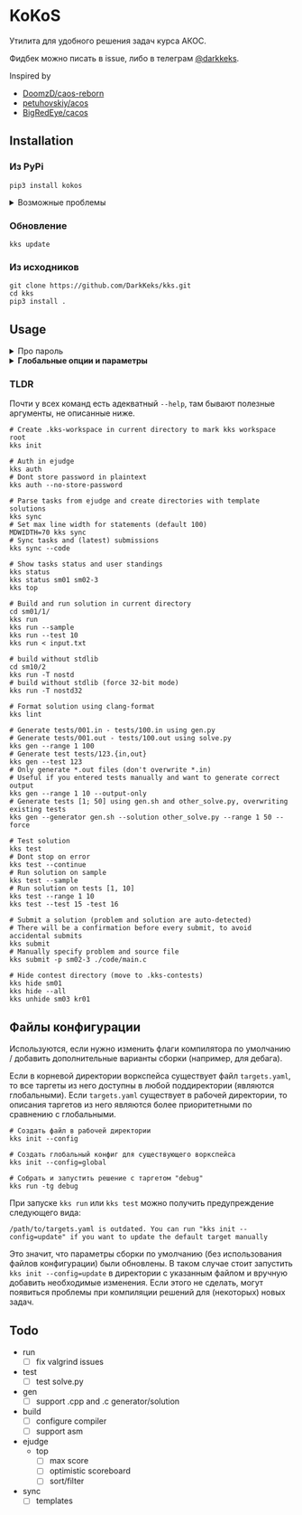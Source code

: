 # KoKoS

Утилита для удобного решения задач курса АКОС.

Фидбек можно писать в issue, либо в телеграм [@darkkeks](https://t.me/darkkeks).

Inspired by
- [DoomzD/caos-reborn](https://github.com/DoomzD/caos-reborn)
- [petuhovskiy/acos](https://github.com/petuhovskiy/acos)
- [BigRedEye/cacos](https://github.com/BigRedEye/cacos)

## Installation

### Из PyPi

```shell
pip3 install kokos 
```

<details>
  <summary>Возможные проблемы</summary>
  
  - Скрипт не добавлен в `PATH`. При установке будет варнинг такого вида:

    ```
    WARNING: The script kks is installed in '/home/darkkeks/.local/bin' which is not on PATH.
    Consider adding this directory to PATH or, if you prefer to suppress this warning, use --no-warn-script-location.
    ```

    Чтобы добавить его в `PATH`, можно дописать подобную строку в `.bashrc`/`.zshrc`:
    ```shell
    PATH="/home/darkkeks/.local/bin":"$PATH"
    ```
</details>

### Обновление

```shell
kks update
```

### Из исходников

```shell script
git clone https://github.com/DarkKeks/kks.git
cd kks
pip3 install .
```

## Usage

<details>
  <summary>Про пароль</summary>

  Для использования не обязательна авторизация в ejudge.
  Сборка, линтер, тестирование и генерация тестов будет работать без авторизации.
  
  Также, у `kks auth` есть флаг `--no-store-password`, который сохранит локально только логин и id контеста, но не пароль.
  Пароль будет запрашиваться каждый раз, когда сессия протухает.
  
  Без этого флага, пароль хранится в **plaintext** в файле `~/.kks/config.ini`.
</details>

<details>
  <summary><b>Глобальные опции и параметры</b></summary>
  Настраиваемые параметры (данные для авторизации и глобальные опции) хранятся в файле `~/.kks/config.ini`

  #### Auth
  Данные для авторизации в Ejudge

  Доступные опции - `login`, `contest`, `password` (опционально)

  #### Ssh
  Данные для доступа к КР через SSH + ejudge-fuse

  Опции: `login`, `password`, `hostname`, `mnt_dir`

  #### Options
  Глобальные опции, можно переопределять через переменные окружения

  Опции:
   - `mdwidth` - максимальная ширина текста в условиях при конвертации в Markdown
   - `global-opt-out` - отказаться от отправки статистики для глобального рейтинга
   - `save-html-statements`, `save-md-statements` - выбор формата сохранения условий при синхронизации
   - `kks-ssh-timeout` - таймаут для команд, отправляемых через SSH

  Имена переменных окружения, если они используются, должны быть в upper-case. Например, для переопределения опции `save-html-statements` используется переменная окружения `SAVE_HTML_STATEMENTS`

</details>

[comment]: <> (### Демо)

[comment]: <> (<!--suppress HtmlDeprecatedAttribute -->)

[comment]: <> (<p align="center">)

[comment]: <> (    <a href="https://asciinema.org/a/gurNCntp5t6ocRp2dW8vvWO7v" target="_blank">)

[comment]: <> (        <!--suppress HtmlRequiredAltAttribute -->)

[comment]: <> (        <img src="https://asciinema.org/a/gurNCntp5t6ocRp2dW8vvWO7v.svg" />)

[comment]: <> (    </a>)

[comment]: <> (</p>)

### TLDR

Почти у всех команд есть адекватный `--help`, там бывают полезные аргументы, не описанные ниже.

```shell script
# Create .kks-workspace in current directory to mark kks workspace root
kks init

# Auth in ejudge
kks auth
# Dont store password in plaintext
kks auth --no-store-password

# Parse tasks from ejudge and create directories with template solutions
kks sync
# Set max line width for statements (default 100)
MDWIDTH=70 kks sync
# Sync tasks and (latest) submissions
kks sync --code

# Show tasks status and user standings
kks status
kks status sm01 sm02-3
kks top

# Build and run solution in current directory
cd sm01/1/
kks run
kks run --sample
kks run --test 10
kks run < input.txt

# build without stdlib
cd sm10/2
kks run -T nostd
# build without stdlib (force 32-bit mode)
kks run -T nostd32

# Format solution using clang-format
kks lint

# Generate tests/001.in - tests/100.in using gen.py
# Generate tests/001.out - tests/100.out using solve.py
kks gen --range 1 100
# Generate test tests/123.{in,out}
kks gen --test 123
# Only generate *.out files (don't overwrite *.in)
# Useful if you entered tests manually and want to generate correct output
kks gen --range 1 10 --output-only
# Generate tests [1; 50] using gen.sh and other_solve.py, overwriting existing tests
kks gen --generator gen.sh --solution other_solve.py --range 1 50 --force

# Test solution
kks test
# Dont stop on error
kks test --continue
# Run solution on sample
kks test --sample
# Run solution on tests [1, 10]
kks test --range 1 10
kks test --test 15 -test 16

# Submit a solution (problem and solution are auto-detected)
# There will be a confirmation before every submit, to avoid accidental submits
kks submit
# Manually specify problem and source file
kks submit -p sm02-3 ./code/main.c

# Hide contest directory (move to .kks-contests)
kks hide sm01
kks hide --all
kks unhide sm03 kr01
```

## Файлы конфигурации

Используются, если нужно изменить флаги компилятора по умолчанию / добавить дополнительные варианты сборки (например, для дебага).

Если в корневой директории воркспейса существует файл `targets.yaml`, то все таргеты из него доступны в любой поддиректории (являются глобальными).
Если `targets.yaml` существует в рабочей директории, то описания таргетов из него являются более приоритетными по сравнению с глобальными.

```shell script
# Создать файл в рабочей директории
kks init --config

# Создать глобальный конфиг для существующего воркспейса
kks init --config=global

# Собрать и запустить решение с таргетом "debug"
kks run -tg debug
```

При запуске `kks run` или `kks test` можно получить предупреждение следующего вида:

```
/path/to/targets.yaml is outdated. You can run "kks init --config=update" if you want to update the default target manually
```

Это значит, что параметры сборки по умолчанию (без использования файлов конфигурации) были обновлены.
В таком случае стоит запустить `kks init --config=update` в директории с указанным файлом и вручную добавить необходимые изменения.
Если этого не cделать, могут появиться проблемы при компиляции решений для (некоторых) новых задач.

## Todo
- run
    - [ ] fix valgrind issues
- test
    - [ ] test solve.py
- gen
    - [ ] support .cpp and .c generator/solution
- build
    - [ ] configure compiler
    - [ ] support asm
- ejudge
    - top
        - [ ] max score
        - [ ] optimistic scoreboard
        - [ ] sort/filter
- sync
    - [ ] templates
